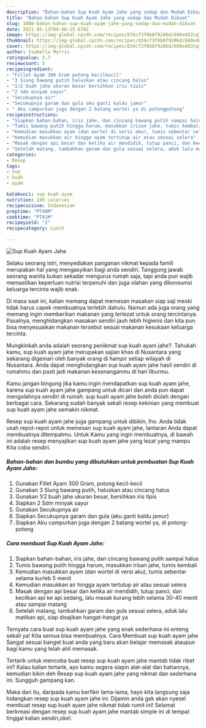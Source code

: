 ```yaml
---
description: "Bahan-bahan Sup Kuah Ayam Jahe yang sedap dan Mudah Dibuat"
title: "Bahan-bahan Sup Kuah Ayam Jahe yang sedap dan Mudah Dibuat"
slug: 1080-bahan-bahan-sup-kuah-ayam-jahe-yang-sedap-dan-mudah-dibuat
date: 2021-05-13T04:46:15.678Z
image: https://img-global.cpcdn.com/recipes/834cf3f8b8f9286d/680x482cq70/sup-kuah-ayam-jahe-foto-resep-utama.jpg
thumbnail: https://img-global.cpcdn.com/recipes/834cf3f8b8f9286d/680x482cq70/sup-kuah-ayam-jahe-foto-resep-utama.jpg
cover: https://img-global.cpcdn.com/recipes/834cf3f8b8f9286d/680x482cq70/sup-kuah-ayam-jahe-foto-resep-utama.jpg
author: Isabella Morris
ratingvalue: 3.7
reviewcount: 5
recipeingredient:
- "Fillet Ayam 300 Gram potong kecilkecil"
- "3 Siung bawang putih haluskan atau cincang halus"
- "1/2 buah jahe ukuran besar bersihkan iris tipis"
- "2 Sdm minyak sayur"
- "Secukupnya air"
- "Secukupnya garam dan gula aku ganti kaldu jamur"
- " Aku campurkan juga dengan 2 batang wortel ya di potongpotong"
recipeinstructions:
- "Siapkan bahan-bahan, iris jahe, dan cincang bawang putih sampai halus"
- "Tumis bawang putih hingga harum, masukkan irisan jahe, tumis kembali"
- "Kemudian masukkan ayam (dan wortel di versi aku), tumis sebentar selama kurleb 5 menit"
- "Kemudian masukkan air hingga ayam tertutup air atau sesuai selera"
- "Masak dengan api besar dan ketika air mendidih, tutup panci, dan kecilkan api ke api sedang, lalu masak kurang lebih selama 30-40 menit atau sampai matang"
- "Setelah matang, tambahkan garam dan gula sesuai selera, aduk lalu matikan api, siap disajikan hangat-hangat ya"
categories:
- Resep
tags:
- sup
- kuah
- ayam

katakunci: sup kuah ayam 
nutrition: 195 calories
recipecuisine: Indonesian
preptime: "PT40M"
cooktime: "PT41M"
recipeyield: "2"
recipecategory: Lunch

---
```



![Sup Kuah Ayam Jahe](https://img-global.cpcdn.com/recipes/834cf3f8b8f9286d/680x482cq70/sup-kuah-ayam-jahe-foto-resep-utama.jpg)

Selaku seorang istri, menyediakan panganan nikmat kepada famili merupakan hal yang mengasyikan bagi anda sendiri. Tanggung jawab seorang  wanita bukan sekadar mengurus rumah saja, tapi anda pun wajib memastikan keperluan nutrisi terpenuhi dan juga olahan yang dikonsumsi keluarga tercinta wajib enak.

Di masa  saat ini, kalian memang dapat memesan masakan siap saji meski tidak harus capek membuatnya terlebih dahulu. Namun ada juga orang yang memang ingin memberikan makanan yang terlezat untuk orang tercintanya. Pasalnya, menghidangkan masakan sendiri jauh lebih higienis dan kita pun bisa menyesuaikan makanan tersebut sesuai makanan kesukaan keluarga tercinta. 



Mungkinkah anda adalah seorang penikmat sup kuah ayam jahe?. Tahukah kamu, sup kuah ayam jahe merupakan sajian khas di Nusantara yang sekarang digemari oleh banyak orang di hampir setiap wilayah di Nusantara. Anda dapat menghidangkan sup kuah ayam jahe hasil sendiri di rumahmu dan pasti jadi makanan kesenanganmu di hari liburmu.

Kamu jangan bingung jika kamu ingin mendapatkan sup kuah ayam jahe, karena sup kuah ayam jahe gampang untuk dicari dan anda pun dapat mengolahnya sendiri di rumah. sup kuah ayam jahe boleh diolah dengan berbagai cara. Sekarang sudah banyak sekali resep kekinian yang membuat sup kuah ayam jahe semakin nikmat.

Resep sup kuah ayam jahe juga gampang untuk dibikin, lho. Anda tidak usah repot-repot untuk memesan sup kuah ayam jahe, lantaran Anda dapat membuatnya ditempatmu. Untuk Kamu yang ingin membuatnya, di bawah ini adalah resep menyajikan sup kuah ayam jahe yang lezat yang mampu Kita coba sendiri.

<!--inarticleads1-->

##### Bahan-bahan dan bumbu yang dibutuhkan untuk pembuatan Sup Kuah Ayam Jahe:

1. Gunakan Fillet Ayam 300 Gram, potong kecil-kecil
1. Gunakan 3 Siung bawang putih, haluskan atau cincang halus
1. Gunakan 1/2 buah jahe ukuran besar, bersihkan iris tipis
1. Siapkan 2 Sdm minyak sayur
1. Gunakan Secukupnya air
1. Siapkan Secukupnya garam dan gula (aku ganti kaldu jamur)
1. Siapkan  Aku campurkan juga dengan 2 batang wortel ya, di potong-potong




<!--inarticleads2-->

##### Cara membuat Sup Kuah Ayam Jahe:

1. Siapkan bahan-bahan, iris jahe, dan cincang bawang putih sampai halus
1. Tumis bawang putih hingga harum, masukkan irisan jahe, tumis kembali
1. Kemudian masukkan ayam (dan wortel di versi aku), tumis sebentar selama kurleb 5 menit
1. Kemudian masukkan air hingga ayam tertutup air atau sesuai selera
1. Masak dengan api besar dan ketika air mendidih, tutup panci, dan kecilkan api ke api sedang, lalu masak kurang lebih selama 30-40 menit atau sampai matang
1. Setelah matang, tambahkan garam dan gula sesuai selera, aduk lalu matikan api, siap disajikan hangat-hangat ya




Ternyata cara buat sup kuah ayam jahe yang enak sederhana ini enteng sekali ya! Kita semua bisa membuatnya. Cara Membuat sup kuah ayam jahe Sangat sesuai banget buat anda yang baru akan belajar memasak ataupun bagi kamu yang telah ahli memasak.

Tertarik untuk mencoba buat resep sup kuah ayam jahe mantab tidak ribet ini? Kalau kalian tertarik, ayo kamu segera siapin alat-alat dan bahannya, kemudian bikin deh Resep sup kuah ayam jahe yang nikmat dan sederhana ini. Sungguh gampang kan. 

Maka dari itu, daripada kamu berfikir lama-lama, hayo kita langsung saja hidangkan resep sup kuah ayam jahe ini. Dijamin anda gak akan nyesel membuat resep sup kuah ayam jahe nikmat tidak rumit ini! Selamat berkreasi dengan resep sup kuah ayam jahe mantab simple ini di tempat tinggal kalian sendiri,oke!.

